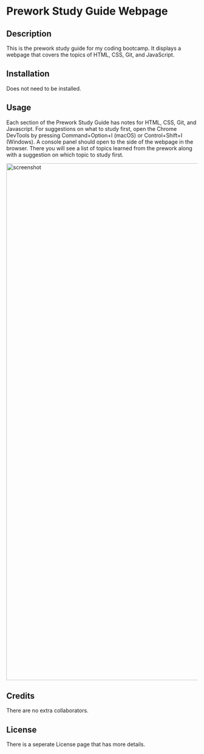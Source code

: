 # Prework Study Guide Webpage

## Description

This is the prework study guide for my coding bootcamp. It displays a webpage that covers the topics of HTML, CSS, Git, and JavaScript. 

## Installation

Does not need to be installed.

## Usage

Each section of the Prework Study Guide has notes for HTML, CSS, Git, and Javascript. For suggestions on what to study first, open the Chrome DevTools by pressing Command+Option+I (macOS) or Control+Shift+I (Windows). A console panel should open to the side of the webpage in the browser. There you will see a list of topics learned from the prework along with a suggestion on which topic to study first.

<img width="1359" alt="screenshot" src="https://github.com/Bwing2/prework-study-guide/assets/134564668/398e6754-cba9-40cc-9cb4-c80b99a0bf8b">

## Credits

There are no extra collaborators.

## License

There is a seperate License page that has more details.
